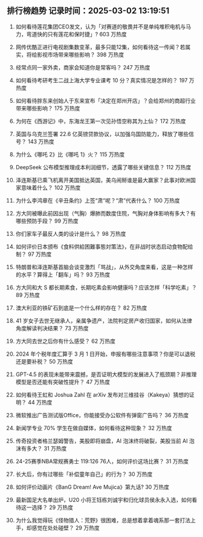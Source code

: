 
## 排行榜趋势 记录时间：2025-03-02 13:19:51
  
  1. 如何看待莲花集团CEO发文，认为「对赛道的敬畏并不是单纯堆积电机与马力，弯道快的只有莲花和保时捷」? 603 万热度
    
  2. 网传优酷正进行电视剧集数变革，最多只能12集，如何看待这一传闻？若属实，将给影视市场带来哪些影响？ 398 万热度
    
  3. 经常点同一家外卖，商家会知道你是常客吗？ 247 万热度
    
  4. 如何看待考研考生二战上海大学专业课考 10 分？真实情况是怎样的？ 197 万热度
    
  5. 如何看待胖东来创始人于东来宣布「决定在郑州开店」？会给郑州的商超行业带来哪些影响？ 175 万热度
    
  6. 为何在《西游记》中，东海龙王第一次见孙悟空称其为上仙？ 172 万热度
    
  7. 英国与乌克兰签署 22.6 亿英镑贷款协议，以加强乌国防能力，释放了哪些信号？ 143 万热度
    
  8. 为什么《哪吒 2》比《哪吒 1》火？ 115 万热度
    
  9. DeepSeek 公布模型推理成本利润细节，透露了哪些关键信息？ 112 万热度
    
  10. 泽连斯基已乘飞机离开美国抵达英国，美乌闹掰谁是最大赢家？此事对欧洲国家意味着什么？ 102 万热度
    
  11. 为什么李鸿章在《辛丑条约》上签“肃”呢？“肃”代表什么？ 100 万热度
    
  12. 方大同被曝此前因出现（气胸）爆肺而数度住院，气胸对身体影响有多大？有哪些预防手段？ 99 万热度
    
  13. 你们家车子最反人类的设计是什么？ 98 万热度
    
  14. 如何评价日本颁布《食料供給困難事態対策法》，在非战时状态启动食物配给制？ 97 万热度
    
  15. 特朗普和泽连斯基首脑会谈变激烈「骂战」，从外交角度来看，这是一种怎样的水平？算得上「翻车」吗？ 93 万热度
    
  16. 方大同和大 S 都长期素食，长期吃素会影响健康吗？应该怎样「科学吃素」？ 89 万热度
    
  17. 澳大利亚的铁矿石到底是一个什么样的存在？ 82 万热度
    
  18. 41 岁女子去世无继承人，亲属争遗产，法院判定房产收归国家，如何从法律角度解读判决结果？ 73 万热度
    
  19. 方大同去世之后你有什么感受？ 62 万热度
    
  20. 2024 年个税年度汇算于 3 月 1 日开始，申报有哪些注意事项？你是可以退税还是要补税？ 50 万热度
    
  21. GPT-4.5 的表现未能带来震撼，是否证明大模型的发展进入了瓶颈期？非推理模型是否还能有突破性提升？ 47 万热度
    
  22. 如何看待王虹和 Joshua Zahl 在 arXiv 发布对三维挂谷（Kakeya）猜想的证明？ 44 万热度
    
  23. 微软推出广告测试版Office，你能接受办公软件有弹窗广告吗？ 36 万热度
    
  24. 新闻学专业 70% 学生在做自媒体，如何看待这种现象？ 32 万热度
    
  25. 传奇投资者格兰瑟姆警告，美股即将崩盘，AI 泡沫终将破裂，美股当前 AI 泡沫有多大？ 31 万热度
    
  26. 24-25赛季NBA常规赛勇士 119:126 76人，如何评价这场比赛？ 31 万热度
    
  27. 长大后，你有过哪些「补偿童年自己」的行为？ 30 万热度
    
  28. 如何评价动画片《BanG Dream! Ave Mujica》第九话? 30 万热度
    
  29. 最新国足大名单出炉，U20 小将王钰栋刘诚宇和归化球员侯永永入选，如何看待这一选择？ 29 万热度
    
  30. 为什么我觉得玩《怪物猎人：荒野》很困难，总是想着拿着魂系那一套打法上手，却感觉在处处碰壁？ 29 万热度
    